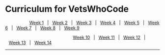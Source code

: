 # Curriculum for VetsWhoCode

&nbsp;&nbsp;&nbsp;&nbsp;&nbsp;&nbsp;&nbsp;&nbsp;&nbsp;&nbsp;&nbsp;&nbsp;&nbsp;&nbsp;&nbsp;&nbsp;&nbsp;&nbsp;&nbsp;&nbsp;[Week 1](Week_1)&nbsp;&nbsp;&nbsp;|&nbsp;&nbsp;&nbsp;[Week 2](Week_1)&nbsp;&nbsp;&nbsp;|&nbsp;&nbsp;&nbsp;[Week 3](Week_1)&nbsp;&nbsp;&nbsp;|&nbsp;&nbsp;&nbsp;[Week 4](Week_1)&nbsp;&nbsp;&nbsp;|&nbsp;&nbsp;&nbsp;[Week 5](Week_1)&nbsp;&nbsp;&nbsp;|&nbsp;&nbsp;&nbsp;[Week 6](Week_1)&nbsp;&nbsp;&nbsp;|&nbsp;&nbsp;&nbsp;[Week 7](Week_1)&nbsp;&nbsp;&nbsp;|&nbsp;&nbsp;&nbsp;[Week 8](Week_1)&nbsp;&nbsp;&nbsp;|&nbsp;&nbsp;&nbsp;[Week 9](Week_1)

&nbsp;&nbsp;&nbsp;&nbsp;&nbsp;&nbsp;&nbsp;&nbsp;&nbsp;&nbsp;&nbsp;&nbsp;&nbsp;&nbsp;&nbsp;&nbsp;&nbsp;&nbsp;&nbsp;&nbsp;&nbsp;&nbsp;&nbsp;&nbsp;&nbsp;&nbsp;&nbsp;&nbsp;&nbsp;&nbsp;&nbsp;&nbsp;&nbsp;&nbsp;&nbsp;&nbsp;&nbsp;&nbsp;&nbsp;&nbsp;&nbsp;&nbsp;&nbsp;&nbsp;&nbsp;&nbsp;&nbsp;&nbsp;&nbsp;&nbsp;&nbsp;&nbsp;&nbsp;&nbsp;&nbsp;&nbsp;[Week 10](Week_1)&nbsp;&nbsp;&nbsp;|&nbsp;&nbsp;&nbsp;[Week 11](Week_1)&nbsp;&nbsp;&nbsp;|&nbsp;&nbsp;&nbsp;[Week 12](Week_1)&nbsp;&nbsp;&nbsp;|&nbsp;&nbsp;&nbsp;[Week 13](Week_1)&nbsp;&nbsp;&nbsp;|&nbsp;&nbsp;&nbsp;[Week 14](Week_1)

---
